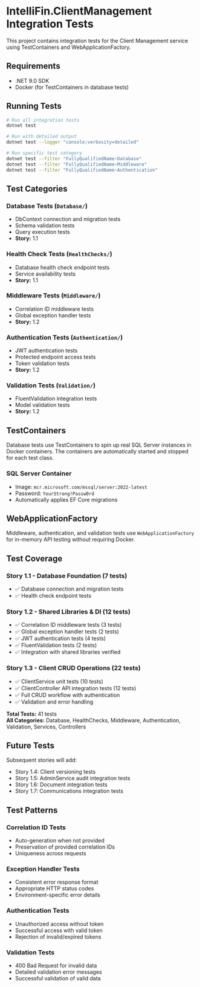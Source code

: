 # IntelliFin.ClientManagement Integration Tests

This project contains integration tests for the Client Management service using TestContainers and WebApplicationFactory.

## Requirements

- .NET 9.0 SDK
- Docker (for TestContainers in database tests)

## Running Tests

```bash
# Run all integration tests
dotnet test

# Run with detailed output
dotnet test --logger "console;verbosity=detailed"

# Run specific test category
dotnet test --filter "FullyQualifiedName~Database"
dotnet test --filter "FullyQualifiedName~Middleware"
dotnet test --filter "FullyQualifiedName~Authentication"
```

## Test Categories

### Database Tests (`Database/`)
- DbContext connection and migration tests
- Schema validation tests
- Query execution tests
- **Story:** 1.1

### Health Check Tests (`HealthChecks/`)
- Database health check endpoint tests
- Service availability tests
- **Story:** 1.1

### Middleware Tests (`Middleware/`)
- Correlation ID middleware tests
- Global exception handler tests
- **Story:** 1.2

### Authentication Tests (`Authentication/`)
- JWT authentication tests
- Protected endpoint access tests
- Token validation tests
- **Story:** 1.2

### Validation Tests (`Validation/`)
- FluentValidation integration tests
- Model validation tests
- **Story:** 1.2

## TestContainers

Database tests use TestContainers to spin up real SQL Server instances in Docker containers.
The containers are automatically started and stopped for each test class.

### SQL Server Container
- Image: `mcr.microsoft.com/mssql/server:2022-latest`
- Password: `YourStrong!Passw0rd`
- Automatically applies EF Core migrations

## WebApplicationFactory

Middleware, authentication, and validation tests use `WebApplicationFactory` for in-memory API testing without requiring Docker.

## Test Coverage

### Story 1.1 - Database Foundation (7 tests)
- ✅ Database connection and migration tests
- ✅ Health check endpoint tests

### Story 1.2 - Shared Libraries & DI (12 tests)
- ✅ Correlation ID middleware tests (3 tests)
- ✅ Global exception handler tests (2 tests)
- ✅ JWT authentication tests (4 tests)
- ✅ FluentValidation tests (2 tests)
- ✅ Integration with shared libraries verified

### Story 1.3 - Client CRUD Operations (22 tests)
- ✅ ClientService unit tests (10 tests)
- ✅ ClientController API integration tests (12 tests)
- ✅ Full CRUD workflow with authentication
- ✅ Validation and error handling

**Total Tests:** 41 tests  
**All Categories:** Database, HealthChecks, Middleware, Authentication, Validation, Services, Controllers

## Future Tests

Subsequent stories will add:
- Story 1.4: Client versioning tests
- Story 1.5: AdminService audit integration tests
- Story 1.6: Document integration tests
- Story 1.7: Communications integration tests

## Test Patterns

### Correlation ID Tests
- Auto-generation when not provided
- Preservation of provided correlation IDs
- Uniqueness across requests

### Exception Handler Tests
- Consistent error response format
- Appropriate HTTP status codes
- Environment-specific error details

### Authentication Tests
- Unauthorized access without token
- Successful access with valid token
- Rejection of invalid/expired tokens

### Validation Tests
- 400 Bad Request for invalid data
- Detailed validation error messages
- Successful validation of valid data
